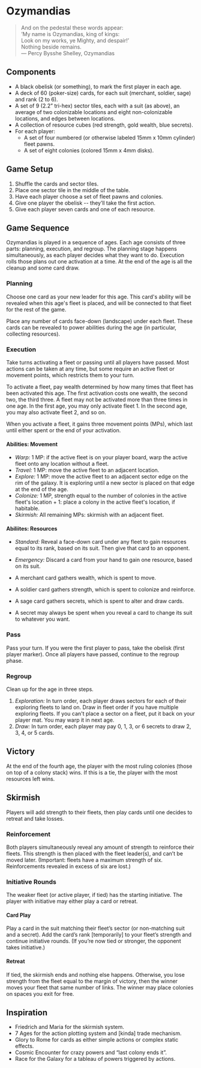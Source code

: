 # Ozymandias
> And on the pedestal these words appear:  
> ’My name is Ozymandias, king of kings:  
> Look on my works, ye Mighty, and despair!’  
> Nothing beside remains.  
> — Percy Bysshe Shelley, Ozymandias

## Components
* A black obelisk (or something), to mark the first player in each age.
* A deck of 60 (poker-size) cards, for each suit (merchant, soldier, sage) and rank (2 to 6).
* A set of 9 (2.2” tri-hex) sector tiles, each with a suit (as above), an average of two colonizable locations and eight non-colonizable locations, and edges between locations.
* A collection of resource cubes (red strength, gold wealth, blue secrets).
* For each player:
  * A set of four numbered (or otherwise labeled 15mm x 10mm cylinder) fleet pawns.
  * A set of eight colonies (colored 15mm x 4mm disks).

## Game Setup
1. Shuffle the cards and sector tiles.
2. Place one sector tile in the middle of the table.
3. Have each player choose a set of fleet pawns and colonies.
4. Give one player the obelisk -- they’ll take the first action.
5. Give each player seven cards and one of each resource.

## Game Sequence
Ozymandias is played in a sequence of ages.  Each age consists of three parts: planning, execution, and regroup.  The planning stage happens simultaneously, as each player decides what they want to do.  Execution rolls those plans out one activation at a time.  At the end of the age is all the cleanup and some card draw.

### Planning
Choose one card as your new leader for this age.  This card's ability will be revealed when this age's fleet is placed, and will be connected to that fleet for the rest of the game.

Place any number of cards face-down (landscape) under each fleet.  These cards can be revealed to power abilities during the age (in particular, collecting resources).

### Execution
Take turns activating a fleet or passing until all players have passed.  Most actions can be taken at any time, but some require an active fleet or movement points, which restricts them to your turn.

To activate a fleet, pay wealth determined by how many times that fleet has been activated this age.  The first activation costs one wealth, the second two, the third three.  A fleet may not be activated more than three times in one age.  In the first age, you may only activate fleet 1.  In the second age, you may also activate fleet 2, and so on.

When you activate a fleet, it gains three movement points (MPs), which last until either spent or the end of your activation.

#### Abilities: Movement
* *Warp:* 1 MP: if the active fleet is on your player board, warp the active fleet onto any location without a fleet.
* *Travel:* 1 MP: move the active fleet to an adjacent location.
* *Explore:* 1 MP: move the active fleet to an adjacent sector edge on the rim of the galaxy.  It is exploring until a new sector is placed on that edge at the end of the age.
* *Colonize:* 1 MP, strength equal to the number of colonies in the active fleet's location + 1: place a colony in the active fleet's location, if habitable.
* *Skirmish:* All remaining MPs: skirmish with an adjacent fleet.

#### Abiliites: Resources
* *Standard:* Reveal a face-down card under any fleet to gain resources equal to its rank, based on its suit.  Then give that card to an opponent.
* *Emergency:* Discard a card from your hand to gain one resource, based on its suit.

* A merchant card gathers wealth, which is spent to move.
* A soldier card gathers strength, which is spent to colonize and reinforce.
* A sage card gathers secrets, which is spent to alter and draw cards.
* A secret may always be spent when you reveal a card to change its suit to whatever you want.

### Pass
Pass your turn.  If you were the first player to pass, take the obelisk (first player marker).  Once all players have passed, continue to the regroup phase.

### Regroup
Clean up for the age in three steps.

1. *Exploration:* In turn order, each player draws sectors for each of their exploring fleets to land on.  Draw in fleet order if you have multiple exploring fleets.  If you can't place a sector on a fleet, put it back on your player mat.  You may warp it in next age.
2. *Draw:* In turn order, each player may pay 0, 1, 3, or 6 secrets to draw 2, 3, 4, or 5 cards.

## Victory
At the end of the fourth age, the player with the most ruling colonies (those on top of a colony stack) wins.  If this is a tie, the player with the most resources left wins.

## Skirmish
Players will add strength to their fleets, then play cards until one decides to retreat and take losses.

### Reinforcement
Both players simultaneously reveal any amount of strength to reinforce their fleets. This strength is then placed with the fleet leader(s), and can’t be moved later.  (Important: fleets have a maximum strength of six.  Reinforcements revealed in excess of six are lost.)

### Initiative Rounds
The weaker fleet (or active player, if tied) has the starting initiative.  The player with initiative may either play a card or retreat.

#### Card Play
Play a card in the suit matching their fleet’s sector (or non-matching suit and a secret). Add the card’s rank [temporarily] to your fleet’s strength and continue initiative rounds.  (If you’re now tied or stronger, the opponent takes initiative.)

#### Retreat
If tied, the skirmish ends and nothing else happens.  Otherwise, you lose strength from the fleet equal to the margin of victory, then the winner moves your fleet that same number of links.  The winner may place colonies on spaces you exit for free.

## Inspiration
* Friedrich and Maria for the skirmish system.
* 7 Ages for the action plotting system and [kinda] trade mechanism.
* Glory to Rome for cards as either simple actions or complex static effects.
* Cosmic Encounter for crazy powers and “last colony ends it”.
* Race for the Galaxy for a tableau of powers triggered by actions.
